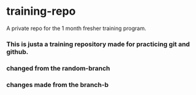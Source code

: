 # training-repo
A private repo for the 1 month fresher training program.

### This is justa a training repository made for practicing git and github.

### changed from the random-branch
### changes made from the branch-b